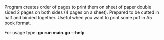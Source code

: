 Program creates order of pages to print them on sheet of paper double sided 2 pages on both sides (4 pages on a sheet). Prepared to be cutted in half and binded together.
Useful when you want to print some pdf in A5 book format.

For usage type: **go run main.go --help**